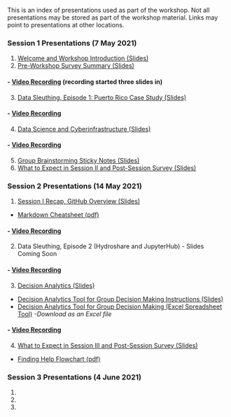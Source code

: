 This is an index of presentations used as part of the workshop. 
Not all presentations may be stored as part of the workshop material.
Links may point to presentations at other locations.

### Session 1 Presentations (7 May 2021)
1. [Welcome and Workshop Introduction (Slides)](https://docs.google.com/presentation/d/1SnLdsvksdGB58zYiA54eliNqMi_16UMsunAJFYC1xc8/edit?usp=sharing)
2. [Pre-Workshop Survey Summary (Slides)](https://docs.google.com/presentation/d/1K5bj3Zxfb0V7dWMr8-Y3pdtdgxHNS4Wk/edit#slide=id.p1)
#### - [Video Recording](https://drive.google.com/file/d/1UQbX1mJD4vDDBDTXObLoGs_8Ih_YGR_E/view?usp=sharing) (recording started three slides in)
3. [Data Sleuthing, Episode 1: Puerto Rico Case Study (Slides)](https://drive.google.com/file/d/1CZtTynLQlBv-9rAAhLs5hrF20CU-uHU5/view?usp=sharing)
#### - [Video Recording](https://drive.google.com/file/d/15n0UoVAe7PM40Tke0H8m9mFryjM5SCRC/view?usp=sharing)
4. [Data Science and Cyberinfrastructure (Slides)](https://docs.google.com/presentation/d/1glMzYz0tg7sr4eF52bYrIZD5Y2-qQCb21OthclRrLBg/edit?usp=sharing)  
#### - [Video Recording](https://drive.google.com/file/d/1vzkTamrz7UFyoE5vCmapXD62mfNpDOGb/view?usp=sharing)
5. [Group Brainstorming Sticky Notes (Slides)](https://docs.google.com/presentation/d/1yqnIilLhTc7FHgOONXvRMpHyZLhK83agvFa8VFtzlug/edit?usp=sharing)
6. [What to Expect in Session II and Post-Session Survey (Slides)](https://docs.google.com/presentation/d/1KdWBnq38U3VKUZXVx_eKVqZ1PpqWMjAXvZrF7JZ9CWI/edit?usp=sharing)

### Session 2 Presentations (14 May 2021)
1. [Session I Recap, GitHub Overview (Slides)](https://docs.google.com/presentation/d/1y3zNs99POTv_iuvUbEWARno_WSlKLmc8KWdauh6dXpw/edit?usp=sharing)
- [Markdown Cheatsheet (pdf)](https://drive.google.com/file/d/1sULkLOpCwU7QcuJ9yUTj8JKCSSz9rPTH/view?usp=sharing)
#### - [Video Recording](https://drive.google.com/file/d/1xg_FIN3hWQrI3DgAAf8bevobwZVRScgm/view?usp=sharing)
2. Data Sleuthing, Episode 2 (Hydroshare and JupyterHub) - Slides Coming Soon
#### - [Video Recording](https://drive.google.com/file/d/1DHisV4ehxJOqEpfh-Xqm3uiHgtj5jJ4H/view?usp=sharing)
3. [Decision Analytics (Slides)](https://docs.google.com/presentation/d/1Oa8vxvztUqgTKsAqnNr0n4_ws_82I0UlUM0sUeOvUUU/edit?usp=sharing)
- [Decision Analytics Tool for Group Decision Making Instructions (Slides)](https://docs.google.com/presentation/d/1UaIndG1n4_Rg4PuziA8Cp3yRgA15Jr--HqiWLIY6Go0/edit?usp=sharing)
- [Decision Analytics Tool for Group Decision Making (Excel Spreadsheet Tool)](https://drive.google.com/file/d/1ggmat9ZCjLia6oV9oREXvs9jMIdoHghf/view?usp=sharing) *-Download as an Excel file*
#### - [Video Recording](https://drive.google.com/file/d/1AFE324Wm2kKg1UHI_08B0Ystp4U5mLAH/view?usp=sharing)
4. [What to Expect in Session III and Post-Session Survey (Slides)](https://docs.google.com/presentation/d/1NXB4irvOSZaA0aazq2Tm7gRPDtdiU8IoyCXITfVEhXE/edit?usp=sharing)
- [Finding Help Flowchart (pdf)](https://drive.google.com/file/d/1iQGwdwoCNxhVWFenK81Pj_XQyg7e0WwO/view?usp=sharing)

### Session 3 Presentations (4 June 2021)
1.
2.
3.

